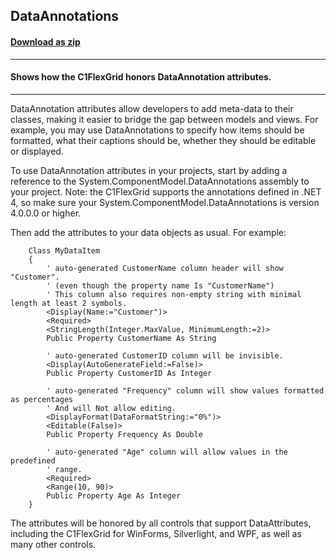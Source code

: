 ## DataAnnotations
#### [Download as zip](https://minhaskamal.github.io/DownGit/#/home?url=https://github.com/GrapeCity/ComponentOne-WinForms-Samples/tree/master/NetFramework\FlexGrid\VB\DataAnnotations)
____
#### Shows how the C1FlexGrid honors DataAnnotation attributes.
____
DataAnnotation attributes allow developers to add meta-data to their classes, making it easier to bridge the gap between models and views. For example, you may use DataAnnotations to specify how items should be formatted, what their captions should be, whether they should be editable or displayed. 

To use DataAnnotation attributes in your projects, start by adding a reference to the System.ComponentModel.DataAnnotations assembly to your project. Note: the C1FlexGrid supports the annotations defined in .NET 4, so make sure your System.ComponentModel.DataAnnotations is version 4.0.0.0 or higher. 

Then add the attributes to your data objects as usual. For example: 

```
    Class MyDataItem
    {
        ' auto-generated CustomerName column header will show "Customer".
        ' (even though the property name Is "CustomerName")
        ' This column also requires non-empty string with minimal length at least 2 symbols.
        <Display(Name:="Customer")>
        <Required>
        <StringLength(Integer.MaxValue, MinimumLength:=2)>
        Public Property CustomerName As String

        ' auto-generated CustomerID column will be invisible.
        <Display(AutoGenerateField:=False)>
        Public Property CustomerID As Integer

        ' auto-generated "Frequency" column will show values formatted as percentages
        ' And will Not allow editing.
        <DisplayFormat(DataFormatString:="0%")>
        <Editable(False)>
        Public Property Frequency As Double

        ' auto-generated "Age" column will allow values in the predefined
        ' range.
        <Required>
        <Range(10, 90)>
        Public Property Age As Integer
	}
```

The attributes will be honored by all controls that support DataAttributes, including the C1FlexGrid for WinForms, Silverlight, and WPF, as well as many other controls. 